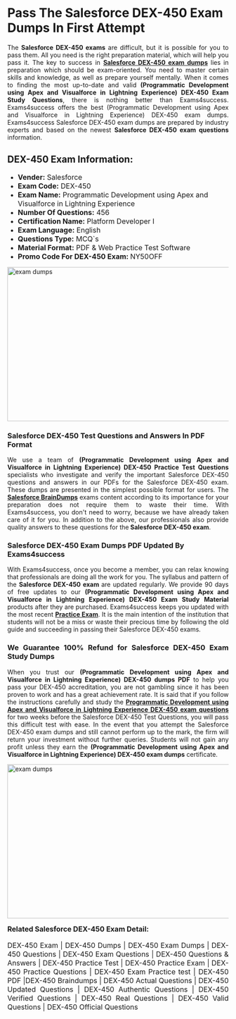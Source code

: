 <h1><strong><strong>Pass The Salesforce DEX-450 Exam Dumps In First Attempt</strong></strong></h1> <p style="text-align:justify">The <strong>Salesforce DEX-450 exams</strong> are difficult, but it is possible for you to pass them. All you need is the right preparation material, which will help you pass it. The key to success in <a href="https://www.exams4success.com/salesforce/dex-450-pdf-exam-dumps"><strong>Salesforce DEX-450 exam dumps</strong></a> lies in preparation which should be exam-oriented. You need to master certain skills and knowledge, as well as prepare yourself mentally. When it comes to finding the most up-to-date and valid <strong>(Programmatic Development using Apex and Visualforce in Lightning Experience) DEX-450 Exam Study Questions</strong>, there is nothing better than Exams4success. Exams4success offers the best (Programmatic Development using Apex and Visualforce in Lightning Experience) DEX-450 exam dumps. Exams4success Salesforce DEX-450 exam dumps are prepared by industry experts and based on the newest <strong>Salesforce DEX-450 exam questions</strong> information.</p> <h2><strong><strong>DEX-450 Exam Information:</strong></strong></h2> <ul> <li><span style="font-size:16px"><strong>Vender:</strong> Salesforce</span></li> <li><span style="font-size:16px"><strong>Exam Code:</strong> DEX-450</span></li> <li><span style="font-size:16px"><strong>Exam Name:</strong> Programmatic Development using Apex and Visualforce in Lightning Experience</span></li> <li><span style="font-size:16px"><strong>Number Of Questions:</strong> 456</span></li> <li><span style="font-size:16px"><strong>Certification Name:</strong> Platform Developer I</span></li> <li><span style="font-size:16px"><strong>Exam Language:</strong> English</span></li> <li><span style="font-size:16px"><strong>Questions Type:</strong> MCQ`s</span></li> <li><span style="font-size:16px"><strong>Material Format:</strong> PDF & Web Practice Test Software</span></li> <li><span style="font-size:16px"><strong>Promo Code For DEX-450 Exam: </strong>NY50OFF</span></li> </ul> <p><a href="https://www.exams4success.com/salesforce/dex-450-pdf-exam-dumps" rel="no-follow"><img alt="exam dumps" src="https://www.certcollections.com/uploads/content/infrist1.png" style="height:350px; width:750px" /></a></p> <h3><strong>Salesforce DEX-450 Test Questions and Answers In PDF Format</strong></h3> <p style="text-align:justify">We use a team of <strong>(Programmatic Development using Apex and Visualforce in Lightning Experience) DEX-450 Practice Test Questions</strong> specialists who investigate and verify the important Salesforce DEX-450 questions and answers in our PDFs for the Salesforce DEX-450 exam. These dumps are presented in the simplest possible format for users. The <a href="https://www.exams4success.com/salesforce-exam-dumps"><strong>Salesforce BrainDumps</strong></a> exams content according to its importance for your preparation does not require them to waste their time. With Exams4success, you don't need to worry, because we have already taken care of it for you. In addition to the above, our professionals also provide quality answers to these questions for the<strong> Salesforce DEX-450 exam</strong>.</p> <h3><strong> Salesforce DEX-450 Exam Dumps PDF Updated By Exams4success</strong></h3> <p style="text-align:justify">With Exams4success, once you become a member, you can relax knowing that professionals are doing all the work for you. The syllabus and pattern of the <strong>Salesforce DEX-450 exam </strong>are updated regularly. We provide 90 days of free updates to our <strong>(Programmatic Development using Apex and Visualforce in Lightning Experience) DEX-450 Exam Study Material</strong> products after they are purchased. Exams4success keeps you updated with the most recent <a href="https://www.exams4success.com/"><strong>Practice Exam</strong></a>. It is the main intention of the institution that students will not be a miss or waste their precious time by following the old guide and succeeding in passing their Salesforce DEX-450 exams.</p> <h3 style="text-align:justify"><strong>We Guarantee 100% Refund for Salesforce DEX-450 Exam Study Dumps</strong></h3> <p style="text-align:justify">When you trust our <strong>(Programmatic Development using Apex and Visualforce in Lightning Experience) DEX-450 dumps PDF</strong> to help you pass your DEX-450 accreditation, you are not gambling since it has been proven to work and has a great achievement rate. It is said that if you follow the instructions carefully and study the <a href="https://www.exams4success.com/salesforce/dex-450-pdf-exam-dumps"><strong>Programmatic Development using Apex and Visualforce in Lightning Experience DEX-450 exam questions</strong></a> for two weeks before the Salesforce DEX-450 Test Questions, you will pass this difficult test with ease. In the event that you attempt the Salesforce DEX-450 exam dumps and still cannot perform up to the mark, the firm will return your investment without further queries. Students will not gain any profit unless they earn the <strong>(Programmatic Development using Apex and Visualforce in Lightning Experience) DEX-450 exam dumps</strong> certificate.</p> <p style="text-align:justify"><a href="https://www.exams4success.com/salesforce/dex-450-pdf-exam-dumps" rel="no-follow"><img alt="exam dumps" src="https://www.certcollections.com/uploads/content/free_demo1.png" style="height:350px; width:750px" /></a></p> <p style="text-align:justify"><span style="font-size:16px"><strong>Related Salesforce DEX-450 Exam Detail:</strong></span><br /> <br /> <span style="font-size:16px">DEX-450 Exam | DEX-450 Dumps | DEX-450 Exam Dumps | DEX-450 Questions | DEX-450 Exam Questions | DEX-450 Questions & Answers | DEX-450 Practice Test | DEX-450 Practice Exam | DEX-450 Practice Questions | DEX-450 Exam Practice test | DEX-450 PDF |DEX-450 Braindumps | DEX-450 Actual Questions | DEX-450 Updated Questions | DEX-450 Authentic Questions | DEX-450 Verified Questions | DEX-450 Real Questions | DEX-450 Valid Questions | DEX-450 Official Questions</span></p>
